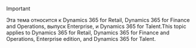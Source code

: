 > [!IMPORTANT]
> <span data-ttu-id="a5790-101">Эта тема относится к Dynamics 365 for Retail, Dynamics 365 for Finance and Operations, выпуск Enterprise, и Dynamics 365 for Talent.</span><span class="sxs-lookup"><span data-stu-id="a5790-101">This topic applies to Dynamics 365 for Retail, Dynamics 365 for Finance and Operations, Enterprise edition, and Dynamics 365 for Talent.</span></span>
